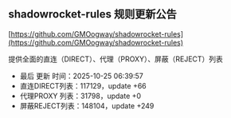 ## shadowrocket-rules 规则更新公告

[https://github.com/GMOogway/shadowrocket-rules](https://github.com/GMOogway/shadowrocket-rules)

提供全面的直连（DIRECT）、代理（PROXY）、屏蔽（REJECT）列表
- 最后 更新 时间：2025-10-25 06:39:57
- 直连DIRECT列表：117129，update +66
- 代理PROXY 列表：31798，update +0
- 屏蔽REJECT列表：148104，update +249